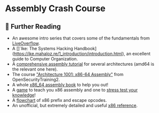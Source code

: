 # Assembly Crash Course

## 📖 Further Reading

- An awesome intro series that covers some of the fundamentals from [LiveOverflow](https://www.youtube.com/watch?v=iyAyN3GFM7A&list=PLhixgUqwRTjxglIswKp9mpkfPNfHkzyeN&index=1).
- A []`Ike: The Systems Hacking Handbook](https://ike.mahaloz.re/1_introduction/introduction.html), an excellent guide to Computer Organization.
- A [comprehensive assembly tutorial](https://github.com/mytechnotalent/Reverse-Engineering-Tutorial) for several architectures (amd64 is the relevant one here).
- The course ["Architecture 1001: x86-64 Assembly"](https://ost2.fyi/Arch1001) from OpenSecurityTraining2.
- A whole [x86_64 assembly book](https://open.umn.edu/opentextbooks/textbooks/733) to help you out!
- A [game](https://squallygame.com/) to teach you x86 assembly and one to [stress test your knowledge](https://oooverflow.io/zero-is-you/)!
- A [flowchart](https://soc.me/interfaces/x86-prefixes-and-escape-opcodes-flowchart) of x86 prefix and escape opcodes.
- An unofficial, but extremely detailed and useful [x86 reference](https://www.felixcloutier.com/x86/).
